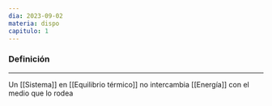 ```yaml
---
dia: 2023-09-02
materia: dispo
capitulo: 1
---
```

### Definición
---
Un [[Sistema]] en [[Equilibrio térmico]] no intercambia [[Energía]] con el medio que lo rodea